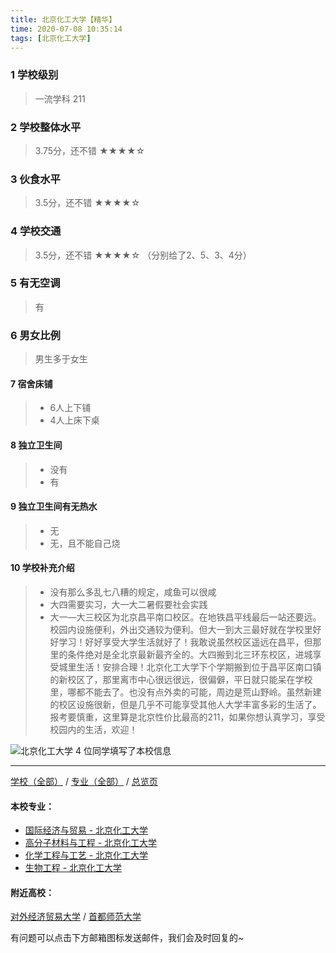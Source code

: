 ```yaml
---
title: 北京化工大学【精华】
time: 2020-07-08 10:35:14
tags: [北京化工大学]
---
```

### 1 学校级别
> 一流学科 211


### 2 学校整体水平
> 3.75分，还不错
★★★★☆



### 3 伙食水平
> 3.5分，还不错
★★★★☆



### 4 学校交通
> 3.5分，还不错
★★★★☆
（分别给了2、5、3、4分）



### 5 有无空调
> 有


### 6 男女比例
> 男生多于女生


#### 7 宿舍床铺
> - 6人上下铺
> - 4人上床下桌
 

#### 8 独立卫生间
> - 没有
> - 有


#### 9 独立卫生间有无热水
> - 无
> - 无，且不能自己烧

#### 10 学校补充介绍
> - 没有那么多乱七八糟的规定，咸鱼可以很咸
  
> - 大四需要实习，大一大二暑假要社会实践
  
> - 大一—大三校区为北京昌平南口校区。在地铁昌平线最后一站还要远。校园内设施便利，外出交通较为便利。但大一到大三最好就在学校里好好学习！好好享受大学生活就好了！我敢说虽然校区遥远在昌平，但那里的条件绝对是全北京最新最齐全的。大四搬到北三环东校区，进城享受城里生活！安排合理！北京化工大学下个学期搬到位于昌平区南口镇的新校区了，那里离市中心很远很远，很偏僻，平日就只能呆在学校里，哪都不能去了。也没有点外卖的可能，周边是荒山野岭。虽然新建的校区设施很新，但是几乎不可能享受其他人大学丰富多彩的生活了。报考要慎重，这里算是北京性价比最高的211，如果你想认真学习，享受校园内的生活，欢迎！



![北京化工大学](http://upload-images.jianshu.io/upload_images/6510336-9d0746fa422a3856.jpg?imageMogr2/auto-orient/strip%7CimageView2/2/w/1240)
4 位同学填写了本校信息
***
[学校（全部）](https://univgo.github.io/2020/07/09/学校汇总页) / [专业（全部）](https://univgo.github.io/2020/07/09/专业汇总页) / [总览页](https://univgo.github.io/2020/07/09/总览)
#### 本校专业：
- [国际经济与贸易 - 北京化工大学](https://univgo.github.io/2020/07/08/国际经济与贸易%20-%20北京化工大学)
- [高分子材料与工程 - 北京化工大学](https://univgo.github.io/2020/07/08/高分子材料与工程%20-%20北京化工大学)
- [化学工程与工艺 - 北京化工大学](https://univgo.github.io/2020/07/08/27057f73c283 )
- [生物工程 - 北京化工大学](https://univgo.github.io/2020/07/08/生物工程%20-%20北京化工大学)

#### 附近高校：
[对外经济贸易大学](https://univgo.github.io/2020/07/08/对外经济贸易大学) / [首都师范大学](https://univgo.github.io/2020/07/08/首都师范大学)


有问题可以点击下方邮箱图标发送邮件，我们会及时回复的~
